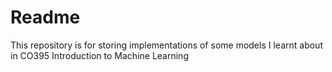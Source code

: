 # Readme

This repository is for storing implementations of some models I learnt about in CO395 Introduction to Machine Learning
